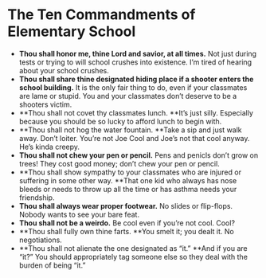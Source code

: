 # The Ten Commandments of Elementary School

* **Thou shall honor me, thine Lord and savior, at all times.** Not just during tests or trying to will school crushes into existence. I’m tired of hearing about your school crushes.
* **Thou shall share thine designated hiding place if a shooter enters the school building.** It is the only fair thing to do, even if your classmates are lame or stupid. You and your classmates don’t deserve to be a shooters victim.
* **Thou shall not covet thy classmates lunch. **It’s just silly. Especially because you should be so lucky to afford lunch to begin with.
* **Thou shall not hog the water fountain. **Take a sip and just walk away. Don’t loiter. You’re not Joe Cool and Joe’s not that cool anyway. He’s kinda creepy.
* **Thou shall not chew your pen or pencil.** Pens and penicls don’t grow on trees! They cost good money; don’t chew your pen or pencil.
* **Thou shall show sympathy to your classmates who are injured or suffering in some other way. **That one kid who always has nose bleeds or needs to throw up all the time or has asthma needs your friendship.
* **Thou shall always wear proper footwear.** No slides or flip-flops. Nobody wants to see your bare feat.
* **Thou shall not be a weirdo.** Be cool even if you’re not cool. Cool?
* **Thou shall fully own thine farts. **You smelt it; you dealt it. No negotiations.
* **Thou shall not alienate the one designated as “it.” **And if you are “it?” You should appropriately tag someone else so they deal with the burden of being “it.”
